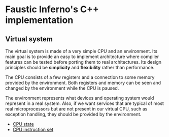 # Faustic Inferno's C++ implementation

## Virtual system

The virtual system is made of a very simple CPU and an environment. Its main
goal is to provide an easy to implement architecture where compiler features
can be tested before porting them to real architectures. Its design principles
should be **simplicity** and **flexibility** rather than performance.

The CPU consists of a few registers and a connection to some memory provided by
the environment. Both registers and memory can be seen and changed by the
environment while the CPU is paused.

The environment represents what devices and operating system would represent in
a real system. Also, if we want services that are typical of most real
microprocessors but are not present in our virtual CPU, such as exception
handling, they should be provided by the environment.

* [CPU state](vs_state.md)
* [CPU instruction set](vs_instructions.md)

